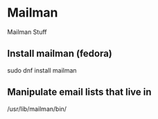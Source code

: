 # Mailman
Mailman Stuff 

## Install mailman (fedora)
sudo dnf install mailman

## Manipulate email lists that live in
/usr/lib/mailman/bin/ 
